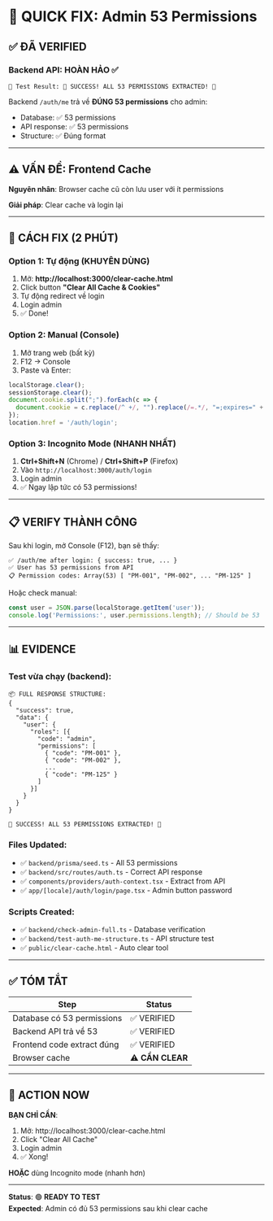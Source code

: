 # 🎯 QUICK FIX: Admin 53 Permissions

## ✅ ĐÃ VERIFIED

### Backend API: **HOÀN HẢO** ✅
```
🧪 Test Result: 🎉 SUCCESS! ALL 53 PERMISSIONS EXTRACTED! 🎉
```

Backend `/auth/me` trả về **ĐÚNG 53 permissions** cho admin:
- Database: ✅ 53 permissions
- API response: ✅ 53 permissions
- Structure: ✅ Đúng format

---

## ⚠️ VẤN ĐỀ: Frontend Cache

**Nguyên nhân**: Browser cache cũ còn lưu user với ít permissions

**Giải pháp**: Clear cache và login lại

---

## 🚀 CÁCH FIX (2 PHÚT)

### **Option 1: Tự động (KHUYÊN DÙNG)**

1. Mở: **http://localhost:3000/clear-cache.html**
2. Click button **"Clear All Cache & Cookies"**
3. Tự động redirect về login
4. Login admin
5. ✅ Done!

### **Option 2: Manual (Console)**

1. Mở trang web (bất kỳ)
2. F12 → Console
3. Paste và Enter:

```javascript
localStorage.clear();
sessionStorage.clear();
document.cookie.split(";").forEach(c => {
  document.cookie = c.replace(/^ +/, "").replace(/=.*/, "=;expires=" + new Date().toUTCString() + ";path=/");
});
location.href = '/auth/login';
```

### **Option 3: Incognito Mode (NHANH NHẤT)**

1. **Ctrl+Shift+N** (Chrome) / **Ctrl+Shift+P** (Firefox)
2. Vào `http://localhost:3000/auth/login`
3. Login admin
4. ✅ Ngay lập tức có 53 permissions!

---

## 📋 VERIFY THÀNH CÔNG

Sau khi login, mở Console (F12), bạn sẽ thấy:

```
✅ /auth/me after login: { success: true, ... }
✅ User has 53 permissions from API
📋 Permission codes: Array(53) [ "PM-001", "PM-002", ... "PM-125" ]
```

Hoặc check manual:

```javascript
const user = JSON.parse(localStorage.getItem('user'));
console.log('Permissions:', user.permissions.length); // Should be 53
```

---

## 📊 EVIDENCE

### Test vừa chạy (backend):
```
📦 FULL RESPONSE STRUCTURE:
{
  "success": true,
  "data": {
    "user": {
      "roles": [{
        "code": "admin",
        "permissions": [
          { "code": "PM-001" },
          { "code": "PM-002" },
          ...
          { "code": "PM-125" }
        ]
      }]
    }
  }
}

🎉 SUCCESS! ALL 53 PERMISSIONS EXTRACTED! 🎉
```

### Files Updated:
- ✅ `backend/prisma/seed.ts` - All 53 permissions
- ✅ `backend/src/routes/auth.ts` - Correct API response
- ✅ `components/providers/auth-context.tsx` - Extract from API
- ✅ `app/[locale]/auth/login/page.tsx` - Admin button password

### Scripts Created:
- ✅ `backend/check-admin-full.ts` - Database verification
- ✅ `backend/test-auth-me-structure.ts` - API structure test
- ✅ `public/clear-cache.html` - Auto clear tool

---

## ✅ TÓM TẮT

| Step | Status |
|------|--------|
| Database có 53 permissions | ✅ VERIFIED |
| Backend API trả về 53 | ✅ VERIFIED |
| Frontend code extract đúng | ✅ VERIFIED |
| Browser cache | ⚠️ **CẦN CLEAR** |

---

## 🎯 ACTION NOW

**BẠN CHỈ CẦN**:

1. Mở: http://localhost:3000/clear-cache.html
2. Click "Clear All Cache"
3. Login admin
4. ✅ Xong!

**HOẶC** dùng Incognito mode (nhanh hơn)

---

**Status**: 🟢 **READY TO TEST**  
**Expected**: Admin có đủ 53 permissions sau khi clear cache

